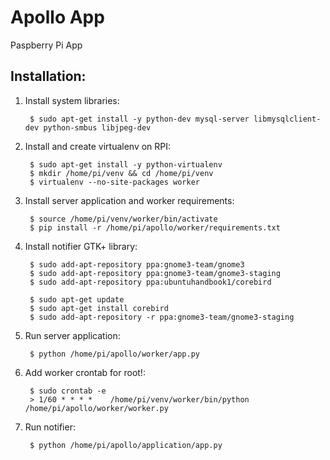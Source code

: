 Apollo App
==========================================================

Paspberry Pi App


Installation:
----------------------------------------------------------

1. Install system libraries:

        $ sudo apt-get install -y python-dev mysql-server libmysqlclient-dev python-smbus libjpeg-dev
    
2. Install and create virtualenv on RPI:

        $ sudo apt-get install -y python-virtualenv
        $ mkdir /home/pi/venv && cd /home/pi/venv
        $ virtualenv --no-site-packages worker 
    
3. Install server application and worker requirements:

        $ source /home/pi/venv/worker/bin/activate
        $ pip install -r /home/pi/apollo/worker/requirements.txt
        
4. Install notifier GTK+ library:

        $ sudo add-apt-repository ppa:gnome3-team/gnome3
        $ sudo add-apt-repository ppa:gnome3-team/gnome3-staging
        $ sudo add-apt-repository ppa:ubuntuhandbook1/corebird
        
        $ sudo apt-get update
        $ sudo apt-get install corebird
        $ sudo add-apt-repository -r ppa:gnome3-team/gnome3-staging
    
5. Run server application:

        $ python /home/pi/apollo/worker/app.py
        
6. Add worker crontab for root!:

        $ sudo crontab -e
        > 1/60 * * * *    /home/pi/venv/worker/bin/python /home/pi/apollo/worker/worker.py
        
7. Run notifier:

        $ python /home/pi/apollo/application/app.py
    